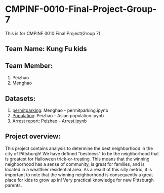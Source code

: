 # CMPINF-0010-Final-Project-Group-7
This is for CMPINF 0010 Final Project(Group 7)

## Team Name: Kung Fu kids

## Team Member: 
1. Peizhao
2. Menghao

## Datasets:
1. [permitparking](https://data.wprdc.org/dataset/pittsburgh-parking-meters-and-payment-points): Menghao - permitparking.ipynb   
2. [Population](https://data.wprdc.org/dataset/2020-census-redistricting-data-extracts/resource/a8414ed5-c50f-417e-bb67-82b734660da6): Peizhao - Asian population.ipynb
3. [Arrest report](https://data.wprdc.org/dataset/arrest-data): Peizhao - Arrest.ipynb 
  
## Project overview:  
This project contains analysis to determine the best neighborhood in the city of Pittsburgh! We have defined "bestness" to be the neighborhood that is greatest for Halloween trick-or-treating. This means that the winning neighborhood has a sense of community, is great for families, and is located in a wealthier residential area. As a result of this silly metric, it is important to note that the winning neighborhood is consequently a great place for kids to grow up in! Very practical knowledge for new Pittsburgh parents.
